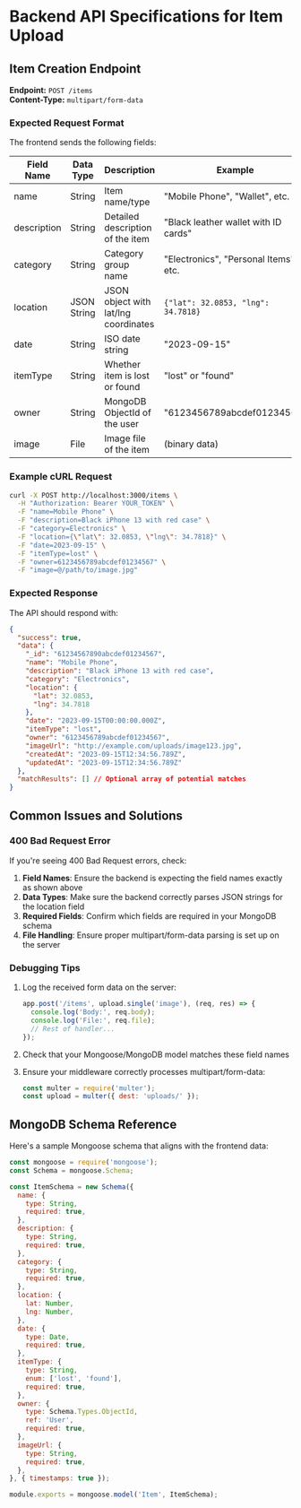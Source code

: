 # Backend API Specifications for Item Upload

## Item Creation Endpoint

**Endpoint:** `POST /items`  
**Content-Type:** `multipart/form-data`

### Expected Request Format

The frontend sends the following fields:

| Field Name    | Data Type     | Description                                   | Example                                |
|---------------|---------------|-----------------------------------------------|----------------------------------------|
| name          | String        | Item name/type                                | "Mobile Phone", "Wallet", etc.         |
| description   | String        | Detailed description of the item              | "Black leather wallet with ID cards"   |
| category      | String        | Category group name                           | "Electronics", "Personal Items", etc.  |
| location      | JSON String   | JSON object with lat/lng coordinates          | `{"lat": 32.0853, "lng": 34.7818}`     |
| date          | String        | ISO date string                               | "2023-09-15"                           |
| itemType      | String        | Whether item is lost or found                 | "lost" or "found"                      |
| owner         | String        | MongoDB ObjectId of the user                  | "6123456789abcdef01234567"             |
| image         | File          | Image file of the item                        | (binary data)                          |

### Example cURL Request

```bash
curl -X POST http://localhost:3000/items \
  -H "Authorization: Bearer YOUR_TOKEN" \
  -F "name=Mobile Phone" \
  -F "description=Black iPhone 13 with red case" \
  -F "category=Electronics" \
  -F "location={\"lat\": 32.0853, \"lng\": 34.7818}" \
  -F "date=2023-09-15" \
  -F "itemType=lost" \
  -F "owner=6123456789abcdef01234567" \
  -F "image=@/path/to/image.jpg"
```

### Expected Response

The API should respond with:

```json
{
  "success": true,
  "data": {
    "_id": "61234567890abcdef01234567",
    "name": "Mobile Phone",
    "description": "Black iPhone 13 with red case",
    "category": "Electronics",
    "location": {
      "lat": 32.0853, 
      "lng": 34.7818
    },
    "date": "2023-09-15T00:00:00.000Z",
    "itemType": "lost",
    "owner": "6123456789abcdef01234567",
    "imageUrl": "http://example.com/uploads/image123.jpg",
    "createdAt": "2023-09-15T12:34:56.789Z",
    "updatedAt": "2023-09-15T12:34:56.789Z"
  },
  "matchResults": [] // Optional array of potential matches
}
```

## Common Issues and Solutions

### 400 Bad Request Error

If you're seeing 400 Bad Request errors, check:

1. **Field Names**: Ensure the backend is expecting the field names exactly as shown above
2. **Data Types**: Make sure the backend correctly parses JSON strings for the location field
3. **Required Fields**: Confirm which fields are required in your MongoDB schema
4. **File Handling**: Ensure proper multipart/form-data parsing is set up on the server

### Debugging Tips

1. Log the received form data on the server:
   ```javascript
   app.post('/items', upload.single('image'), (req, res) => {
     console.log('Body:', req.body);
     console.log('File:', req.file);
     // Rest of handler...
   });
   ```

2. Check that your Mongoose/MongoDB model matches these field names
3. Ensure your middleware correctly processes multipart/form-data:
   ```javascript
   const multer = require('multer');
   const upload = multer({ dest: 'uploads/' });
   ```

## MongoDB Schema Reference

Here's a sample Mongoose schema that aligns with the frontend data:

```javascript
const mongoose = require('mongoose');
const Schema = mongoose.Schema;

const ItemSchema = new Schema({
  name: {
    type: String,
    required: true,
  },
  description: {
    type: String,
    required: true,
  },
  category: {
    type: String,
    required: true,
  },
  location: {
    lat: Number,
    lng: Number,
  },
  date: {
    type: Date,
    required: true,
  },
  itemType: {
    type: String,
    enum: ['lost', 'found'],
    required: true,
  },
  owner: {
    type: Schema.Types.ObjectId,
    ref: 'User',
    required: true,
  },
  imageUrl: {
    type: String,
    required: true,
  },
}, { timestamps: true });

module.exports = mongoose.model('Item', ItemSchema);
``` 
